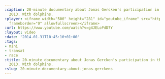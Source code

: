 ```yaml
---
:caption: 20-minute documentary about Jonas Gercken's participation in the Mini Transat
  2013. With dolphins.
:player: <iframe width="500" height="281" id="youtube_iframe" src="https://www.youtube.com/embed/g4JELoPdD7Y?feature=oembed&amp;enablejsapi=1&amp;origin=https://safe.txmblr.com&amp;wmode=opaque"
  frameborder="0" allowfullscreen></iframe>
:url: https://www.youtube.com/watch?v=g4JELoPdD7Y
:layout: video
:date: '2014-01-31T10:45:10+01:00'
:tags:
- mini
- transat
- race
:title: 20-minute documentary about Jonas Gercken's participation in the Mini Transat
  2013. With dolphins.
:slug: 20-minute-documentary-about-jonas-gerckens
---
```

